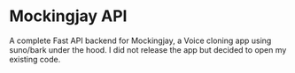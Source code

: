 # Mockingjay API

A complete Fast API backend for Mockingjay, a Voice cloning app using suno/bark under the hood. I did not release the app but decided to open my existing code.
